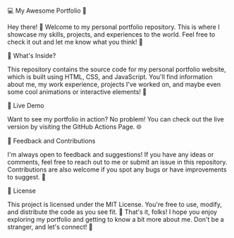 💻 My Awesome Portfolio 💼

Hey there! 👋 Welcome to my personal portfolio repository. This is where I showcase my skills, projects, and experiences to the world. Feel free to check it out and let me know what you think! 🤗


🌟 What's Inside?


This repository contains the source code for my personal portfolio website, which is built using HTML, CSS, and JavaScript. You'll find information about me, my work experience, projects I've worked on, and maybe even some cool animations or interactive elements! 🎨


🚀 Live Demo


Want to see my portfolio in action? No problem! You can check out the live version by visiting the GitHub Actions Page. 🌐


💬 Feedback and Contributions


I'm always open to feedback and suggestions! If you have any ideas or comments, feel free to reach out to me or submit an issue in this repository. Contributions are also welcome if you spot any bugs or have improvements to suggest. 🙌


📝 License


This project is licensed under the MIT License. You're free to use, modify, and distribute the code as you see fit. 🎉
That's it, folks! I hope you enjoy exploring my portfolio and getting to know a bit more about me. Don't be a stranger, and let's connect! 🤝
